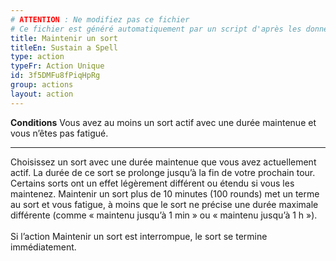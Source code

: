```yaml
---
# ATTENTION : Ne modifiez pas ce fichier
# Ce fichier est généré automatiquement par un script d'après les données du module Foundry VTT officiel et de sa traduction
title: Maintenir un sort
titleEn: Sustain a Spell
type: action
typeFr: Action Unique
id: 3f5DMFu8fPiqHpRg
group: actions
layout: action
---
```

<p><span id="ctl00_MainContent_DetailedOutput"><strong>Conditions</strong> Vous avez au moins un sort actif avec une durée maintenue et vous n’êtes pas fatigué.</span></p><hr><p>Choisissez un sort avec une durée maintenue que vous avez actuellement actif. La durée de ce sort se prolonge jusqu’à la fin de votre prochain tour. Certains sorts ont un effet légèrement différent ou étendu si vous les maintenez. Maintenir un sort plus de 10 minutes (100 rounds) met un terme au sort et vous fatigue, à moins que le sort ne précise une durée maximale différente (comme « maintenu jusqu’à 1 min » ou « maintenu jusqu’à 1 h »). <br><br>Si l’action Maintenir un sort est interrompue, le sort se termine immédiatement.&nbsp;</p>
